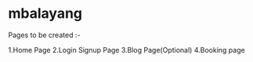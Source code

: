 # mbalayang
Pages to be created :-

1.Home Page 
2.Login Signup Page 
3.Blog Page(Optional)
4.Booking page
